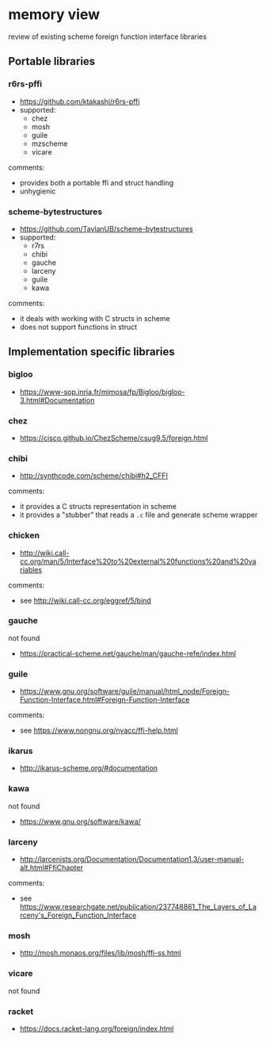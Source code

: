 # memory view

review of existing scheme foreign function interface libraries

## Portable libraries

### r6rs-pffi

- https://github.com/ktakashi/r6rs-pffi
- supported:
  - chez
  - mosh
  - guile
  - mzscheme
  - vicare

comments:
  - provides both a portable ffi and struct handling
  - unhygienic

### scheme-bytestructures

- https://github.com/TaylanUB/scheme-bytestructures
- supported:
  - r7rs
  - chibi
  - gauche
  - larceny
  - guile
  - kawa

comments:
  - it deals with working with C structs in scheme
  - does not support functions in struct

## Implementation specific libraries

### bigloo

- https://www-sop.inria.fr/mimosa/fp/Bigloo/bigloo-3.html#Documentation

### chez

- https://cisco.github.io/ChezScheme/csug9.5/foreign.html

### chibi

- http://synthcode.com/scheme/chibi#h2_CFFI

comments:

- it provides a C structs representation in scheme
- it provides a "stubber" that reads a `.c` file and generate scheme
  wrapper

### chicken

- http://wiki.call-cc.org/man/5/Interface%20to%20external%20functions%20and%20variables

comments:

- see http://wiki.call-cc.org/eggref/5/bind

### gauche

not found

- https://practical-scheme.net/gauche/man/gauche-refe/index.html

### guile

- https://www.gnu.org/software/guile/manual/html_node/Foreign-Function-Interface.html#Foreign-Function-Interface

comments:

- see https://www.nongnu.org/nyacc/ffi-help.html

### ikarus

- http://ikarus-scheme.org/#documentation

### kawa

not found

- https://www.gnu.org/software/kawa/

### larceny

- http://larcenists.org/Documentation/Documentation1.3/user-manual-alt.html#FfiChapter

comments:

- see https://www.researchgate.net/publication/237748861_The_Layers_of_Larceny's_Foreign_Function_Interface

### mosh

- http://mosh.monaos.org/files/lib/mosh/ffi-ss.html

### vicare

not found

### racket

- https://docs.racket-lang.org/foreign/index.html
